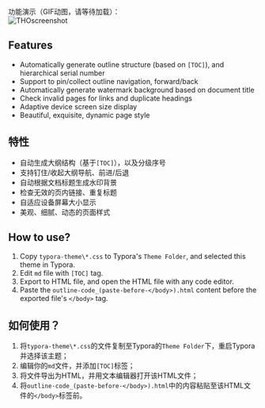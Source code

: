 功能演示（GIF动图，请等待加载）：<br>
![THOscreenshot](https://ws2.sinaimg.cn/large/006tNc79gy1fmf99a5pqag30m80b4x6u.gif)

## Features

- Automatically generate outline structure (based on `[TOC]`), and hierarchical serial number
- Support to pin/collect outline navigation, forward/back
- Automatically generate watermark background based on document title
- Check invalid pages for links and duplicate headings
- Adaptive device screen size display
- Beautiful, exquisite, dynamic page style

## 特性

- 自动生成大纲结构（基于`[TOC]`），以及分级序号
- 支持钉住/收起大纲导航、前进/后退
- 自动根据文档标题生成水印背景
- 检查无效的页内链接、重复标题
- 自适应设备屏幕大小显示
- 美观、细腻、动态的页面样式

## How to use? 

1. Copy `typora-theme\*.css` to Typora's `Theme Folder`, and selected this theme in Typora.
2. Edit `md` file with `[TOC]` tag.
3. Export to HTML file, and open the HTML file with any code editor.
4. Paste the `outline-code_(paste-before-</body>).html` content before the exported file's `</body>` tag.

## 如何使用？

1. 将`typora-theme\*.css`的文件复制至Typora的`Theme Folder`下，重启Typora并选择该主题；
2. 编辑你的`md`文件，并添加`[TOC]`标签；
3. 将文件导出为HTML，并用文本编辑器打开该HTML文件；
4. 将`outline-code_(paste-before-</body>).html`中的内容粘贴至该HTML文件的`</body>`标签前。
